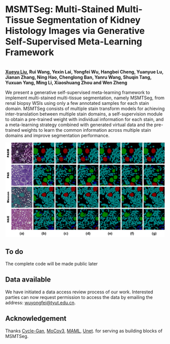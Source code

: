 # MSMTSeg: Multi-Stained Multi-Tissue Segmentation of Kidney Histology Images via Generative Self-Supervised Meta-Learning Framework
<br>**[Xueyu Liu](https://scholar.google.com.hk/citations?user=jeatLqIAAAAJ&hl=zh-CN), Rui Wang, Yexin Lai, Yongfei Wu, Hangbei Cheng, Yuanyue Lu, Jianan Zhang, Ning Hao, Chenglong Ban, Yanru Wang, Shuqin Tang, Yuxuan Yang, Ming Li, Xiaoshuang Zhou and Wen Zheng**<br>



We present a generative self-supervised meta-learning framework to implement multi-stained multi-tissue segmentation, namely MSMTSeg, from renal biopsy WSIs using only a few annotated samples for each stain domain. MSMTSeg consists of multiple stain transform models for achieving inter-translation between multiple stain domains, a self-supervision module to obtain a pre-trained weight with individual information for each stain, and a meta-learning strategy combined with generated virtual data and the pre-trained weights to learn the common information across multiple stain domains and improve segmentation performance. 

<p align="center">
<img width="800" alt="ablation" src="img/eg_abalation.png">
</p>

## To do
The complete code will be made public later

## Data available
We have initiated a data access review process of our work. Interested parties can now request permission to access the data by emailing the address: wuyongfei@tyut.edu.cn.

## Acknowledgement
Thanks [Cycle-Gan](https://github.com/junyanz/CycleGAN), [MoCov3](https://github.com/CupidJay/MoCov3-pytorch), [MAML](https://github.com/dragen1860/MAML-Pytorch), [Unet](https://github.com/milesial/Pytorch-UNet). for serving as building blocks of MSMTSeg.
